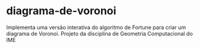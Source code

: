 # diagrama-de-voronoi
Implementa uma versão interativa do algoritmo de Fortune para criar um diagrama de Voronoi. Projeto da disciplina de Geometria Computacional do IME
